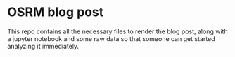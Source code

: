 # OSRM blog post
This repo contains all the necessary files to render the blog post, along with a jupyter notebook and some raw data so that someone can get started analyzing it immediately.